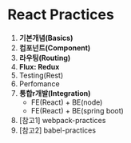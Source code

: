 # React Practices
1. **기본개념(Basics)**
2. **컴포넌트(Component)**
3. **라우팅(Routing)**
4. **Flux: Redux**
5. Testing(Rest)
6. Perfomance
7. **통합r개발(Integration)**
    - FE(React) + BE(node)
    - FE(React) + BE(spring boot)
8. [참고1] webpack-practices
9. [참고2] babel-practices